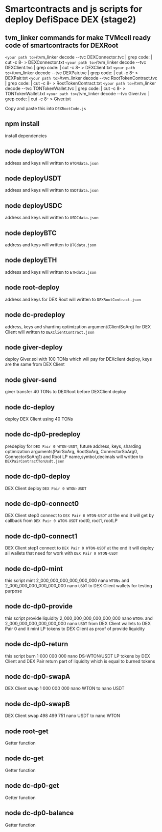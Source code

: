 # Smartcontracts and js scripts for deploy DefiSpace DEX (stage2)

## tvm_linker commands for make TVMcell ready code  of smartcontracts for DEXRoot
`<your path to>`/tvm_linker decode --tvc DEXConnector.tvc | grep code: | cut -c 8- > DEXConnector.txt
`<your path to>`/tvm_linker decode --tvc DEXClient.tvc | grep code: | cut -c 8- > DEXClient.txt
`<your path to>`/tvm_linker decode --tvc DEXPair.tvc | grep code: | cut -c 8- > DEXPair.txt
`<your path to>`/tvm_linker decode --tvc RootTokenContract.tvc | grep code: | cut -c 8- > RootTokenContract.txt
`<your path to>`/tvm_linker decode --tvc TONTokenWallet.tvc | grep code: | cut -c 8- > TONTokenWallet.txt
`<your path to>`/tvm_linker decode --tvc Giver.tvc | grep code: | cut -c 8- > Giver.txt

Copy and paste this into `DEXRootCode.js`

## npm install
install dependencies

## node deployWTON
address and keys will written to `WTONdata.json`

## node deployUSDT
address and keys will written to `USDTdata.json`

## node deployUSDC
address and keys will written to `USDCdata.json`

## node deployBTC
address and keys will written to `BTCdata.json`

## node deployETH
address and keys will written to `ETHdata.json`

## node root-deploy
address and keys for DEX Root will written to `DEXRootContract.json`

## node dc-predeploy
address, keys and sharding optimization argument(ClientSoArg) for DEX Client will written to `DEXClientContract.json`

## node giver-deploy
deploy Giver.sol with 100 TONs which will pay for DEXclient deploy, keys are the same from DEX Client

## node giver-send
giver transfer 40 TONs to DEXRoot before DEXClient deploy

## node dc-deploy
deploy DEX Client using 40 TONs

## node dc-dp0-predeploy
predeploy for `DEX Pair 0 WTON-USDT`, future address, keys, sharding optimization arguments(PairSoArg, RootSoArg, ConnectorSoArg0, ConnectorSoArg1) and Root LP name,symbol,decimals will written to `DEXPairContractTonUsdt.json`

## node dc-dp0-deploy
DEX Client deploy `DEX Pair 0 WTON-USDT`

## node dc-dp0-connect0
DEX Client step0 connect to `DEX Pair 0 WTON-USDT` at the end it will get by callback from `DEX Pair 0 WTON-USDT` root0, root1, rootLP

## node dc-dp0-connect1
DEX Client step1 connect to `DEX Pair 0 WTON-USDT` at the end it will deploy all wallets that need for work with `DEX Pair 0 WTON-USDT`

## node dc-dp0-mint
this script mint 2_000_000_000_000_000_000 nano `WTONs` and 2_000_000_000_000_000_000 nano `USDT` to DEX Client wallets for testing purpose

## node dc-dp0-provide
this script provide liquidity 2_000_000_000_000_000_000 nano `WTONs` and 2_000_000_000_000_000_000 nano `USDT` from DEX Client wallets to DEX Pair 0 and it mint LP tokens to DEX Client as proof of provide liquidity

## node dc-dp0-return
this script burn 1 000 000 000 nano DS-WTON/USDT LP tokens by DEX Client and DEX Pair return part of liquidity which is equal to burned tokens

## node dc-dp0-swapA
DEX Client swap 1 000 000 000 nano WTON to nano USDT

## node dc-dp0-swapB
DEX Client swap 498 499 751 nano USDT to nano WTON

## node root-get
Getter function

## node dc-get
Getter function

## node dc-dp0-get
Getter function

## node dc-dp0-balance
Getter function
